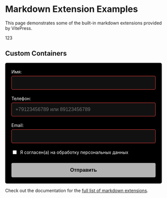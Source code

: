 # Markdown Extension Examples

This page demonstrates some of the built-in markdown extensions provided by VitePress.

123

## Custom Containers

<form id="myForm" class="custom-form">
  <div class="form-group">
    <label for="name">Имя:</label>
    <input type="text" id="name" name="name" class="form-input" required minlength="2">
    <div class="error-message" id="name-error"></div>
  </div>
  
  <div class="form-group">
    <label for="phone">Телефон:</label>
    <input type="tel" id="phone" name="phone" class="form-input" 
           pattern="^(\+7|8)\d{10}$" required
           placeholder="+79123456789 или 89123456789">
    <div class="error-message" id="phone-error"></div>
  </div>
  
  <div class="form-group">
    <label for="email">Email:</label>
    <input type="email" id="email" name="email" class="form-input" required>
    <div class="error-message" id="email-error"></div>
  </div>
  
  <div class="form-group checkbox-group">
    <input type="checkbox" id="consent" name="consent" required>
    <label for="consent">Я согласен(а) на обработку персональных данных</label>
    <div class="error-message" id="consent-error"></div>
  </div>
  
  <button type="submit" class="submit-btn" disabled>
    Отправить
  </button>
</form>

<div id="successMessage" class="success-message">
  ✅ Заявка успешно отправлена. Скоро свяжемся.
</div>

<style>
.custom-form {
  max-width: 500px;
  margin: 0;
  padding: 20px;
  background-color: #000000;
  border-radius: 5px;
  color: #ffffff;
}

.form-group {
  margin-bottom: 20px;
}

.form-input {
  width: 100%;
  padding: 12px;
  box-sizing: border-box;
  border: 1px solid #cccccc;
  border-radius: 4px;
  font-size: 16px;
  background-color: #111111;
  color: #ffffff;
  margin-top: 5px;
}

.form-input:invalid {
  border-color: #ff4444;
}

.error-message {
  color: #ff4444;
  font-size: 0.8em;
  margin-top: 5px;
  display: none;
}

.checkbox-group {
  display: flex;
  align-items: center;
  gap: 8px;
  margin-bottom: 15px;
}

.submit-btn {
  background-color: #ffffff;
  color: #000000;
  padding: 14px 20px;
  border: none;
  border-radius: 4px;
  cursor: pointer;
  font-size: 16px;
  width: 100%;
  font-weight: bold;
  margin-top: 10px;
}

.submit-btn:disabled {
  opacity: 0.7;
  cursor: not-allowed;
}

.success-message {
  display: none;
  margin-top: 20px;
  padding: 15px;
  background-color: #e8f5e9;
  border: 1px solid #a5d6a7;
  border-radius: 4px;
  color: #2e7d32;
  font-weight: bold;
}
</style>

<script>
document.addEventListener('DOMContentLoaded', function() {
  const form = document.getElementById('myForm');
  const submitBtn = document.querySelector('.submit-btn');
  const successMessage = document.getElementById('successMessage');
  
  // Элементы для валидации
  const fields = {
    name: document.getElementById('name'),
    phone: document.getElementById('phone'),
    email: document.getElementById('email'),
    consent: document.getElementById('consent')
  };
  
  // Проверка всей формы
  function validateForm() {
    let isValid = true;
    
    // Проверка имени
    if (fields.name.value.trim().length < 2) {
      showError('name-error', 'Имя должно содержать минимум 2 символа');
      isValid = false;
    } else {
      hideError('name-error');
    }
    
    // Проверка телефона
    if (!/^(\+7|8)\d{10}$/.test(fields.phone.value)) {
      showError('phone-error', 'Введите телефон в формате +79123456789 или 89123456789');
      isValid = false;
    } else {
      hideError('phone-error');
    }
    
    // Проверка email
    if (!/^[^\s@]+@[^\s@]+\.[^\s@]+$/.test(fields.email.value)) {
      showError('email-error', 'Введите корректный email');
      isValid = false;
    } else {
      hideError('email-error');
    }
    
    // Проверка согласия
    if (!fields.consent.checked) {
      showError('consent-error', 'Необходимо ваше согласие');
      isValid = false;
    } else {
      hideError('consent-error');
    }
    
    submitBtn.disabled = !isValid;
    return isValid;
  }
  
  function showError(id, message) {
    const errorElement = document.getElementById(id);
    errorElement.textContent = message;
    errorElement.style.display = 'block';
  }
  
  function hideError(id) {
    document.getElementById(id).style.display = 'none';
  }
  
  // Обработчики событий
  fields.name.addEventListener('input', validateForm);
  fields.phone.addEventListener('input', function() {
    this.value = this.value.replace(/[^0-9+]/g, '');
    if (this.value.startsWith('9') && this.value.length === 10) {
      this.value = '+7' + this.value;
    }
    validateForm();
  });
  fields.email.addEventListener('input', validateForm);
  fields.consent.addEventListener('change', validateForm);
  
  // Отправка формы
  form.addEventListener('submit', function(e) {
    e.preventDefault();
    
    if (validateForm()) {
      // Здесь можно добавить реальную отправку на email
      successMessage.style.display = 'block';
      form.reset();
      submitBtn.disabled = true;
      
      setTimeout(() => {
        successMessage.style.display = 'none';
      }, 5000);
    }
  });
  
  // Первоначальная проверка
  validateForm();
});
</script>

Check out the documentation for the [full list of markdown extensions](https://vitepress.dev/guide/markdown).

